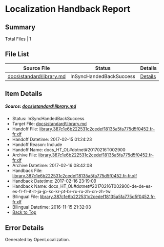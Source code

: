 # <a name='report-top'></a> Localization Handback Report

## Summary
 Total Files | 1

## File List
 Source File | Status | Details 
 ----------- | ------ | ------- 
 [docs\standard\library.md](https://github.com/dotnet/docs/blob/eb98c703946d8be0757288ae9e00aab87b32e407/docs/standard/library.md) | InSyncHandedBackSuccess | [Details](#939c6dd0621e3b1121aca52915b04bf51af1d1ef3461)

## Item Details
##### <a name='939c6dd0621e3b1121aca52915b04bf51af1d1ef3461'></a> Source: [docs\standard\library.md](https://github.com/dotnet/docs/blob/eb98c703946d8be0757288ae9e00aab87b32e407/docs/standard/library.md)
* Status: InSyncHandedBackSuccess
* Target File: [docs\standard\library.md](https://github.com/dotnet/docs.fr-fr/blob/79b232e6447eb5e4e439d59a0a142befb0931b13/docs/standard/library.md)
* Handoff File: [library.387c1e6b222531c2cedef18135a5fa775d5f0452.fr-fr.xlf](https://github.com/dotnet/docs.handoff/blob/cdbeef61c87b2d97024618f2ef535c23c67d4a6c/ol-handoff/dotnet/docs.fr-fr/master/dotnet-core/library.387c1e6b222531c2cedef18135a5fa775d5f0452.fr-fr.xlf)
* Handoff Datetime: 2017-02-15 01:24:23
* Handoff Reason: Include
* Handoff Name: docs_HT_OL#dotnet#20170216T002900
* Archive File: [library.387c1e6b222531c2cedef18135a5fa775d5f0452.fr-fr.xlf](https://github.com/dotnet/docs.handoff/blob/796ad71b72f41afe2f4c6a78adb21dc1bce73968/ol-archive/dotnet/docs.fr-fr/master/dotnet-core/library.387c1e6b222531c2cedef18135a5fa775d5f0452.fr-fr.xlf)
* Archive Datetime: 2017-02-16 08:42:08
* Handback File: [library.387c1e6b222531c2cedef18135a5fa775d5f0452.fr-fr.xlf](https://github.com/dotnet/docs.handback/blob/83d2352aa417d1b3dd4bca8575ee9bf75fbfeb05/ol-handback/dotnet/docs.fr-fr/master/dotnet-core/library.387c1e6b222531c2cedef18135a5fa775d5f0452.fr-fr.xlf)
* Handback Datetime: 2017-02-16 23:19:09
* Handback Name: docs_HT_OL#dotnet#20170216T002900-de-de-es-es-fr-fr-it-it-ja-jp-ko-kr-pt-br-ru-ru-zh-cn-zh-tw
* Bilingual File: [library.387c1e6b222531c2cedef18135a5fa775d5f0452.fr-fr.xlf](https://github.com/dotnet/docs.handback/blob/994b31151b830229a03d1b4e0cc43f849ee72ca4/ol-handback/dotnet/docs.fr-fr/master/ht-p2/library.387c1e6b222531c2cedef18135a5fa775d5f0452.fr-fr.xlf)
* Bilingual Datetime: 2016-11-15 21:32:03
* [Back to Top](#report-top)


## Error Details

Generated by OpenLocalization.
